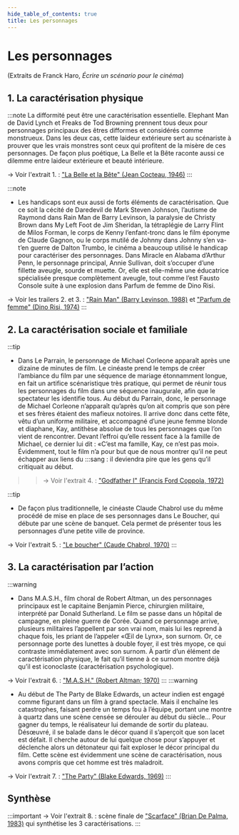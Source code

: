 ```yaml
---
hide_table_of_contents: true
title: Les personnages
---
```

# Les personnages

(Extraits de Franck Haro, *Écrire un scénario pour le cinéma*)

## 1. La caractérisation physique

:::note
La difformité peut être une caractérisation essentielle. Elephant Man de David Lynch et Freaks de Tod Browning prennent tous deux pour personnages principaux des êtres difformes et considérés comme monstrueux. Dans les deux cas, cette laideur extérieure sert au scénariste à prouver que les vrais monstres sont ceux qui profitent de la misère de ces personnages. De façon plus poétique, La Belle et la Bête raconte aussi ce dilemme entre laideur extérieure et beauté intérieure. 

→ Voir l'extrait 1. : ["La Belle et la Bête" (Jean Cocteau, 1946)](https://drive.google.com/file/d/1JISGcwxH7PqnLRAsTJP3l2WlMyaNYKH-/view?usp=drive_link)
:::

:::note
- Les handicaps sont eux aussi de forts éléments de caractérisation. Que ce soit la cécité de Daredevil de Mark Steven Johnson, l’autisme de Raymond dans Rain Man de Barry Levinson, la paralysie de Christy Brown dans My Left Foot de Jim Sheridan, la tétraplégie de Larry Flint de Milos Forman, le corps de Kenny l’enfant-tronc dans le film éponyme de Claude Gagnon, ou le corps mutilé de Johnny dans Johnny s’en va-t’en guerre de Dalton Trumbo, le cinéma a beaucoup utilisé le handicap pour caractériser des personnages. Dans Miracle en Alabama d’Arthur Penn, le personnage principal, Annie Sullivan, doit s’occuper d’une fillette aveugle, sourde et muette. Or, elle est elle-même une éducatrice spécialisée presque complètement aveugle, tout comme l’est Fausto Console suite à une explosion dans Parfum de femme de Dino Risi.

→ Voir les trailers 2. et 3. : ["Rain Man" (Barry Levinson, 1988)](https://drive.google.com/file/d/1JoQuZXPRcnGRNIeidq1Uat3j2zUgqDOQ/view?usp=drive_link) et ["Parfum de femme" (Dino Risi, 1974)](https://drive.google.com/file/d/1KBAJMsgldy2ef_81X0yARPc7d_Vot3F-/view?usp=drive_link)
:::

## 2. La caractérisation sociale et familiale 

:::tip
- Dans Le Parrain, le personnage de Michael Corleone apparaît après une dizaine de minutes de film. Le cinéaste prend le temps de créer l’ambiance du film par une séquence de mariage étonnamment longue, en fait un artifice scénaristique très pratique, qui permet de réunir tous les personnages du film dans une séquence inaugurale, afin que le spectateur les identifie tous. Au début du Parrain, donc, le personnage de Michael Corleone n’apparaît qu’après qu’on ait compris que son père et ses frères étaient des mafieux notoires. Il arrive donc dans cette fête, vêtu d’un uniforme militaire, et accompagné d’une jeune femme blonde et diaphane, Kay, antithèse absolue de tous les personnages que l’on vient de rencontrer. Devant l’effroi qu’elle ressent face à la famille de Michael, ce dernier lui dit : «C’est ma famille, Kay, ce n’est pas moi». Évidemment, tout le film n’a pour but que de nous montrer qu’il ne peut échapper aux liens du
:::sang : il deviendra pire que les gens qu’il critiquait au début. 
>
>> → Voir l'extrait 4. : ["Godfather I" (Francis Ford Coppola, 1972)](https://drive.google.com/file/d/1L3TQzdlWU_z2bKqRRBXVIumNTxXWMY-P/view?usp=drive_link)

:::tip
- De façon plus traditionnelle, le cinéaste Claude Chabrol use du même procédé de mise en place de ses personnages dans Le Boucher, qui débute par une scène de banquet. Cela permet de présenter tous les personnages d’une petite ville de province. 

→ Voir l'extrait 5. : ["Le boucher" (Caude Chabrol, 1970)](https://drive.google.com/file/d/1Kaw45vWOnia1VLNp2BKIpKsPUYJ2AVgo/view?usp=drive_link)
:::
                       
## 3. La caractérisation par l’action

:::warning
- Dans M.A.S.H., film choral de Robert Altman, un des personnages principaux est le capitaine Benjamin Pierce, chirurgien militaire, interprété par Donald Sutherland. Le film se passe dans un hôpital de campagne, en pleine guerre de Corée. Quand ce personnage arrive, plusieurs militaires l’appellent par son vrai nom, mais lui les reprend à chaque fois, les priant de l’appeler «Œil de Lynx», son surnom. Or, ce personnage porte des lunettes à double foyer, il est très myope, ce qui contraste immédiatement avec son surnom. À partir d’un élément de caractérisation physique, le fait qu’il tienne à ce surnom montre déjà qu’il est iconoclaste (caractérisation psychologique).

→ Voir l'extrait 6. : ["M.A.S.H." (Robert Altman; 1970)](https://drive.google.com/file/d/1L40HE8w8M730IUzSMXlDZ-Vbta32Ml-B/view?usp=drive_link)
:::
:::warning
- Au début de The Party de Blake Edwards, un acteur indien est engagé comme figurant dans un film à grand spectacle. Mais il enchaîne les catastrophes, faisant perdre un temps fou à l’équipe, portant une montre à quartz dans une scène censée se dérouler au début du siècle... Pour gagner du temps, le réalisateur lui demande de sortir du plateau. Désœuvré, il se balade dans le décor quand il s’aperçoit que son lacet est défait. Il cherche autour de lui quelque chose pour s’appuyer et déclenche alors un détonateur qui fait exploser le décor principal du film. Cette scène est évidemment une scène de caractérisation, nous avons compris que cet homme est très maladroit. 

→ Voir l'extrait 7. : ["The Party" (Blake Edwards, 1969)](https://drive.google.com/file/d/1KuOdQKV456TXMw_tG-Q0FHdJiHS34rr8/view?usp=drive_link)
:::
## Synthèse

:::important
→ Voir l'extrait 8. : scène finale de ["Scarface" (Brian De Palma, 1983)](https://drive.google.com/file/d/1Ina7t0cLmm2u8dm7bRKVEsPoFrv920cy/view?usp=drive_link) qui synthétise les 3 caractérisations.
:::